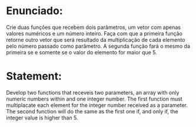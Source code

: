 # Enunciado:

Crie duas funções que recebem dois parâmetros, um vetor com apenas valores numéricos e um número
inteiro. Faça com que a primeira função retorne outro vetor que será resultado da multiplicação de cada
elemento pelo número passado como parâmetro. A segunda função fará o mesmo da primeira se e somente se
o valor do elemento for maior que 5.

# Statement:

Develop two functions that receveis two parameters, an array with only numeric numbers within and one integer number. The first function must multiplacate each element for the integer number received as a parameter. The second function will do the same as the first one if, and only if, the integer value is
higher than 5.